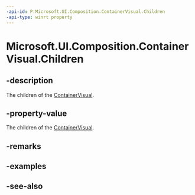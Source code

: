 ```yaml
---
-api-id: P:Microsoft.UI.Composition.ContainerVisual.Children
-api-type: winrt property
---
```


<!-- Property syntax
public Windows.UI.Composition.VisualCollection Children { get; }
-->

# Microsoft.UI.Composition.ContainerVisual.Children

## -description
The children of the [ContainerVisual](containervisual.md).

## -property-value
The children of the [ContainerVisual](containervisual.md).

## -remarks

## -examples

## -see-also

